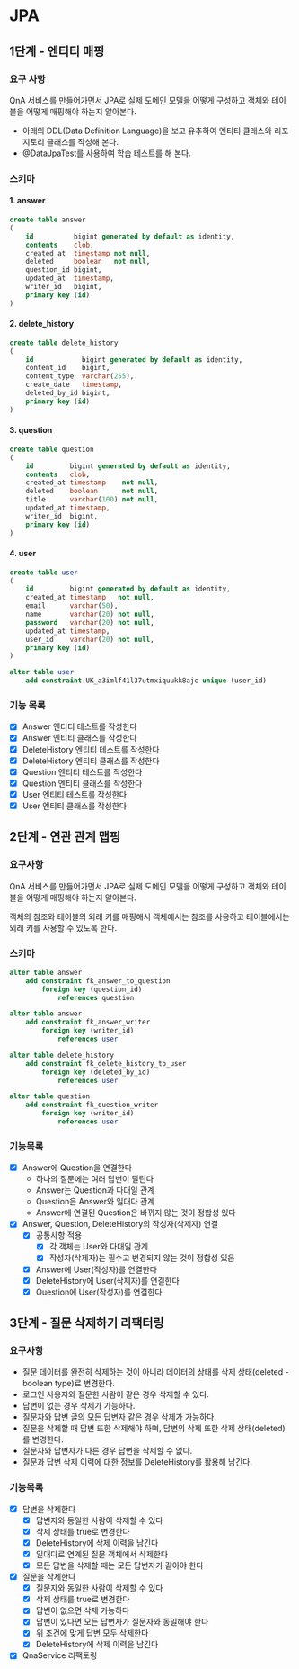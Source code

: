 # JPA

## 1단계 - 엔티티 매핑

### 요구 사항

QnA 서비스를 만들어가면서 JPA로 실제 도메인 모델을 어떻게 구성하고 객체와 테이블을 어떻게 매핑해야 하는지 알아본다.

- 아래의 DDL(Data Definition Language)을 보고 유추하여 엔티티 클래스와 리포지토리 클래스를 작성해 본다.
- @DataJpaTest를 사용하여 학습 테스트를 해 본다.

### 스키마

#### 1. answer

```sql
create table answer
(
    id          bigint generated by default as identity,
    contents    clob,
    created_at  timestamp not null,
    deleted     boolean   not null,
    question_id bigint,
    updated_at  timestamp,
    writer_id   bigint,
    primary key (id)
)
```

#### 2. delete_history

```sql
create table delete_history
(
    id            bigint generated by default as identity,
    content_id    bigint,
    content_type  varchar(255),
    create_date   timestamp,
    deleted_by_id bigint,
    primary key (id)
)
```

#### 3. question

```sql
create table question
(
    id         bigint generated by default as identity,
    contents   clob,
    created_at timestamp    not null,
    deleted    boolean      not null,
    title      varchar(100) not null,
    updated_at timestamp,
    writer_id  bigint,
    primary key (id)
)
```

#### 4. user

```sql
create table user
(
    id         bigint generated by default as identity,
    created_at timestamp   not null,
    email      varchar(50),
    name       varchar(20) not null,
    password   varchar(20) not null,
    updated_at timestamp,
    user_id    varchar(20) not null,
    primary key (id)
)

alter table user
    add constraint UK_a3imlf41l37utmxiquukk8ajc unique (user_id)
```

### 기능 목록

- [X] Answer 엔티티 테스트를 작성한다
- [X] Answer 엔티티 클래스를 작성한다
- [X] DeleteHistory 엔티티 테스트를 작성한다
- [X] DeleteHistory 엔티티 클래스를 작성한다
- [X] Question 엔티티 테스트를 작성한다
- [X] Question 엔티티 클래스를 작성한다
- [X] User 엔티티 테스트를 작성한다
- [X] User 엔티티 클래스를 작성한다

## 2단계 - 연관 관계 맵핑

### 요구사항

QnA 서비스를 만들어가면서 JPA로 실제 도메인 모델을 어떻게 구성하고 객체와 테이블을 어떻게 매핑해야 하는지 알아본다.

객체의 참조와 테이블의 외래 키를 매핑해서 객체에서는 참조를 사용하고 테이블에서는 외래 키를 사용할 수 있도록 한다.

### 스키마

```sql
alter table answer
    add constraint fk_answer_to_question
        foreign key (question_id)
            references question

alter table answer
    add constraint fk_answer_writer
        foreign key (writer_id)
            references user

alter table delete_history
    add constraint fk_delete_history_to_user
        foreign key (deleted_by_id)
            references user

alter table question
    add constraint fk_question_writer
        foreign key (writer_id)
            references user
```

### 기능목록

- [X] Answer에 Question을 연결한다
  - 하나의 질문에는 여러 답변이 달린다
  - Answer는 Question과 다대일 관계
  - Question은 Answer와 일대다 관계
  - Answer에 연결된 Question은 바뀌지 않는 것이 정합성 있다
- [X] Answer, Question, DeleteHistory의 작성자(삭제자) 연결
  - [X] 공통사항 적용
    - [X] 각 객체는 User와 다대일 관계
    - [X] 작성자(삭제자)는 필수고 변경되지 않는 것이 정합성 있음
  - [X] Answer에 User(작성자)를 연결한다
  - [X] DeleteHistory에 User(삭제자)를 연결한다
  - [X] Question에 User(작성자)를 연결한다

## 3단계 - 질문 삭제하기 리팩터링

### 요구사항

- 질문 데이터를 완전히 삭제하는 것이 아니라 데이터의 상태를 삭제 상태(deleted - boolean type)로 변경한다.
- 로그인 사용자와 질문한 사람이 같은 경우 삭제할 수 있다.
- 답변이 없는 경우 삭제가 가능하다.
- 질문자와 답변 글의 모든 답변자 같은 경우 삭제가 가능하다.
- 질문을 삭제할 때 답변 또한 삭제해야 하며, 답변의 삭제 또한 삭제 상태(deleted)를 변경한다.
- 질문자와 답변자가 다른 경우 답변을 삭제할 수 없다.
- 질문과 답변 삭제 이력에 대한 정보를 DeleteHistory를 활용해 남긴다.

### 기능목록

- [X] 답변을 삭제한다
  - [X] 답변자와 동일한 사람이 삭제할 수 있다
  - [X] 삭제 상태를 true로 변경한다
  - [X] DeleteHistory에 삭제 이력을 남긴다
  - [X] 일대다로 연계된 질문 객체에서 삭제한다
  - [X] 모든 답변을 삭제할 때는 모든 답변자가 같아야 한다
- [X] 질문을 삭제한다
  - [X] 질문자와 동일한 사람이 삭제할 수 있다
  - [X] 삭제 상태를 true로 변경한다
  - [X] 답변이 없으면 삭제 가능하다
  - [X] 답변이 있다면 모든 답변자가 질문자와 동일해야 한다
  - [X] 위 조건에 맞게 답변 모두 삭제한다
  - [X] DeleteHistory에 삭제 이력을 남긴다
- [X] QnaService 리팩토링
